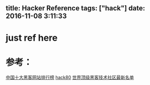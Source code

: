 title: Hacker Reference
tags: ["hack"]
date: 2016-11-08 3:11:33
---

# just ref here


# 参考：
[中国十大黑客网站排行榜](http://mt.sohu.com/20160612/n453969329.shtml)
[hack80](http://www.hack80.com/)
[世界顶级黑客技术社区最新名单](http://www.v4.cc/News-592197.html)

